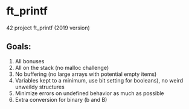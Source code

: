 # ft\_printf
42 project ft\_printf (2019 version)

## Goals:

1. All bonuses
2. All on the stack (no malloc challenge)
3. No buffering (no large arrays with potential empty items)
4. Variables kept to a minimum, use bit setting for booleans), no weird unweildy structures
5. Minimize errors on undefined behavior as much as possible
6. Extra conversion for binary (b and B)
